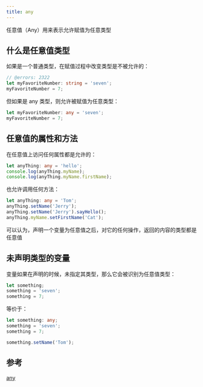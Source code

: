 ```yaml
---
title: any
---
```

任意值（Any）用来表示允许赋值为任意类型

## 什么是任意值类型
如果是一个普通类型，在赋值过程中改变类型是不被允许的：
```ts twoslash
// @errors: 2322
let myFavoriteNumber: string = 'seven';
myFavoriteNumber = 7;
```

但如果是 any 类型，则允许被赋值为任意类型：
```ts twoslash
let myFavoriteNumber: any = 'seven';
myFavoriteNumber = 7;
```

## 任意值的属性和方法
在任意值上访问任何属性都是允许的：
```ts twoslash
let anyThing: any = 'hello';
console.log(anyThing.myName);
console.log(anyThing.myName.firstName);
```

也允许调用任何方法：
```ts twoslash
let anyThing: any = 'Tom';
anyThing.setName('Jerry');
anyThing.setName('Jerry').sayHello();
anyThing.myName.setFirstName('Cat');
```
可以认为，声明一个变量为任意值之后，对它的任何操作，返回的内容的类型都是任意值

## 未声明类型的变量
变量如果在声明的时候，未指定其类型，那么它会被识别为任意值类型：
```ts twoslash
let something;
something = 'seven';
something = 7;
```
等价于：
```ts twoslash
let something: any;
something = 'seven';
something = 7;

something.setName('Tom');
```

## 参考
[any](https://www.typescriptlang.org/docs/handbook/2/everyday-types.html)